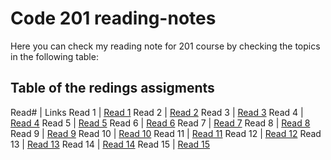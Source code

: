# Code 201 reading-notes

Here you can check my reading note for 201 course by checking the topics in the following table:

## Table of the redings assigments 

Read#      |      Links
Read 1     |  [Read 1]()
Read 2     |  [Read 2]()
Read 3     |  [Read 3]()
Read 4     |  [Read 4]()
Read 5     |  [Read 5]()
Read 6     |  [Read 6]()
Read 7     |  [Read 7]()
Read 8     |  [Read 8]()
Read 9     |  [Read 9]()
Read 10    |  [Read 10]()
Read 11    |  [Read 11]()
Read 12    |  [Read 12]()
Read 13    |  [Read 13]()
Read 14    |  [Read 14]()
Read 15    |  [Read 15]()